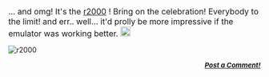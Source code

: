 <div class="single-article">

<div class="item-page clearfix">

<div style="text-align:center;">

</div>

<span style="font-size: 12pt;"> ... and omg! It's the
[r2000](http://code.google.com/p/pcsx2/source/detail?r=2000) ! Bring on
the celebration! Everybody to the limit! and err.. well... it'd prolly
be more impressive if the emulator was working better. </span>
<img src="https://pcsx2.net/images/stories/frontend/smilies/tongue.gif" class="yvSmiley" width="20" height="20" alt="Razz" />  
  
![r2000](/images/stories/frontend/devblog/r2000beer.png)  
  

<div
style="font-style: italic; font-size: 10pt; font-weight: bold; text-align: right;">

[Post a Comment!](http://forums.pcsx2.net/thread-10881.html)

</div>

</div>

</div>
